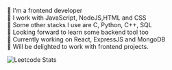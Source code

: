 🚀 I'm a frontend developer <br>
🚀 I work with JavaScript, NodeJS,HTML and CSS <br>
🚀 Some other stacks I use are C, Python, C++, SQL <br>
🚀 Looking forward to learn some backend tool too <br>
🚀 Currently working on React, ExpressJS and MongoDB <br>
🚀 Will be delighted to work with frontend projects.<br>

<!---
TanuBhati199/TanuBhati199 is a ✨ special ✨ repository because its `README.md` (this file) appears on your GitHub profile.
You can click the Preview link to take a look at your changes.
--->
![Leetcode Stats](https://leetcard.jacoblin.cool/tanu2003bhati?ext=heatmap)
